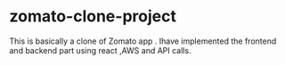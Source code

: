 # zomato-clone-project

This is basically a clone of Zomato app . Ihave implemented the frontend and backend part using react ,AWS and API calls.
